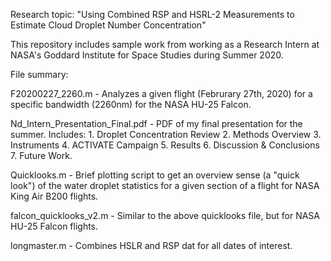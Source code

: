 Research topic: "Using Combined RSP and HSRL-2 Measurements to Estimate Cloud Droplet Number Concentration"

This repository includes sample work from working as a Research Intern at NASA's Goddard Institute for Space Studies during Summer 2020.

File summary:

F20200227_2260.m - Analyzes a given flight (Februrary 27th, 2020) for a specific bandwidth (2260nm) for the NASA HU-25 Falcon.

Nd_Intern_Presentation_Final.pdf - PDF of my final presentation for the summer. Includes: 1. Droplet Concentration Review 2. Methods Overview 3. Instruments 4. ACTIVATE Campaign 5. Results 6. Discussion & Conclusions 7. Future Work.

Quicklooks.m - Brief plotting script to get an overview sense (a "quick look") of the water droplet statistics for a given section of a flight for NASA King Air B200 flights.

falcon_quicklooks_v2.m - Similar to the above quicklooks file, but for NASA HU-25 Falcon flights.

longmaster.m - Combines HSLR and RSP dat for all dates of interest.
